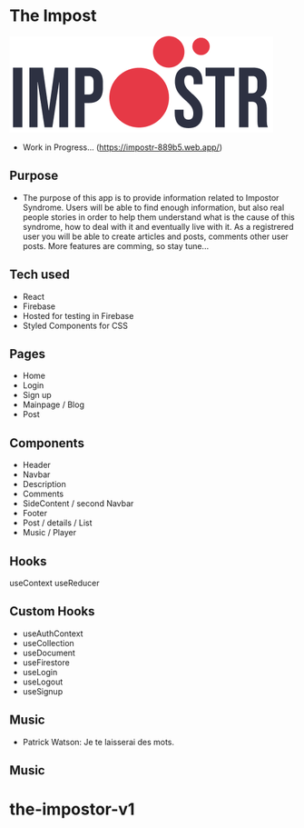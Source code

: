 # The Impost

![Impostr Logo](/src/img/logo-v2.png)

- Work in Progress...
  (https://impostr-889b5.web.app/)

## Purpose

- The purpose of this app is to provide information related to Impostor Syndrome.
  Users will be able to find enough information, but also real people stories in order to help them
  understand what is the cause of this syndrome, how to deal with it and eventually live with it.
  As a registrered user you will be able to create articles and posts, comments other user posts.
  More features are comming, so stay tune...

## Tech used

- React
- Firebase
- Hosted for testing in Firebase
- Styled Components for CSS

## Pages

- Home
- Login
- Sign up
- Mainpage / Blog
- Post

## Components

- Header
- Navbar
- Description
- Comments
- SideContent / second Navbar
- Footer
- Post / details / List
- Music / Player

## Hooks

useContext
useReducer

## Custom Hooks

- useAuthContext
- useCollection
- useDocument
- useFirestore
- useLogin
- useLogout
- useSignup

## Music

- Patrick Watson: Je te laisserai des mots.

## Music

# the-impostor-v1
